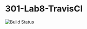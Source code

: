 # 301-Lab8-TravisCI
[![Build Status](https://travis-ci.com/KaleburGit/301TravisLab.svg?branch=main)](https://travis-ci.com/KaleburGit/301TravisLab)
